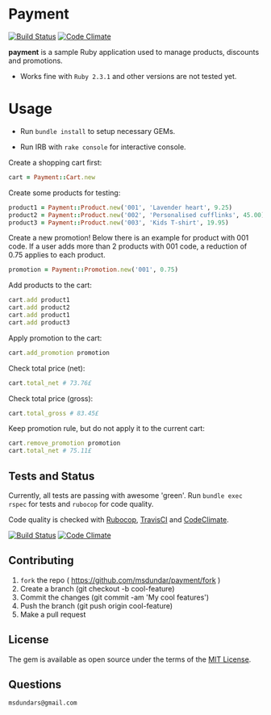 # Payment
[![Build Status](https://travis-ci.org/msdundar/payment.svg?branch=master)](https://travis-ci.org/msdundar/payment)
[![Code Climate](https://img.shields.io/codeclimate/github/msdundar/payment.svg)](https://codeclimate.com/github/msdundar/payment)

**payment** is a sample Ruby application used to manage products, discounts and promotions.

* Works fine with `Ruby 2.3.1` and other versions are not tested yet.

# Usage

* Run `bundle install` to setup necessary GEMs.

* Run IRB with `rake console` for interactive console.

Create a shopping cart first:

```ruby
cart = Payment::Cart.new
```

Create some products for testing:

```ruby
product1 = Payment::Product.new('001', 'Lavender heart', 9.25)
product2 = Payment::Product.new('002', 'Personalised cufflinks', 45.00)
product3 = Payment::Product.new('003', 'Kids T-shirt', 19.95)
```

Create a new promotion! Below there is an example for product with 001 code. If a user adds more than 2 products with 001 code, a reduction of 0.75 applies to each product.

```ruby
promotion = Payment::Promotion.new('001', 0.75)
```

Add products to the cart:

```ruby
cart.add product1
cart.add product2
cart.add product1
cart.add product3
```

Apply promotion to the cart:

```ruby
cart.add_promotion promotion
```

Check total price (net):

```ruby
cart.total_net # 73.76£
```

Check total price (gross):

```ruby
cart.total_gross # 83.45£
```

Keep promotion rule, but do not apply it to the current cart:

```ruby
cart.remove_promotion promotion
cart.total_net # 75.11£
```

## Tests and Status

Currently, all tests are passing with awesome 'green'. Run `bundle exec rspec` for tests and `rubocop` for code quality.

Code quality is checked with [Rubocop](https://github.com/bbatsov/rubocop), [TravisCI](https://travis-ci.org/) and [CodeClimate](https://codeclimate.com/).

[![Build Status](https://secure.travis-ci.org/msdundar/payment.svg?branch=master)](http://travis-ci.org/msdundar/payment) [![Code Climate](https://img.shields.io/codeclimate/github/msdundar/payment.svg)](https://codeclimate.com/github/msdundar/payment)

## Contributing

1. `fork` the repo ( https://github.com/msdundar/payment/fork )
2. Create a branch (git checkout -b cool-feature)
3. Commit the changes (git commit -am 'My cool features')
4. Push the branch (git push origin cool-feature)
5. Make a pull request

## License

The gem is available as open source under the terms of the [MIT License](http://opensource.org/licenses/MIT).

## Questions

```
msdundars@gmail.com
```
